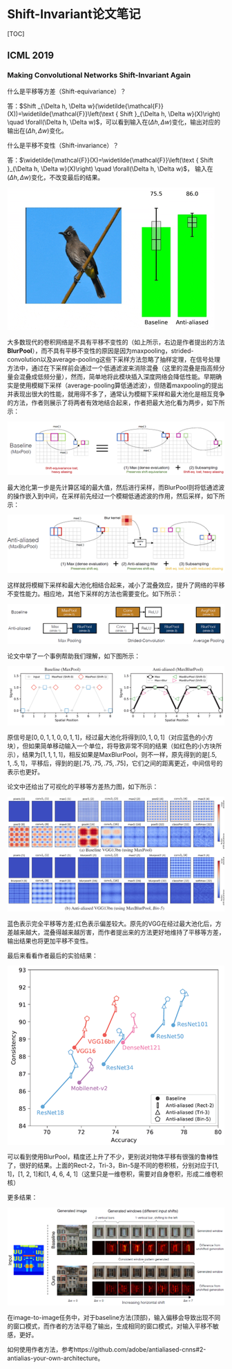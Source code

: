 # Shift-Invariant论文笔记

[TOC]

## ICML 2019

### Making Convolutional Networks Shift-Invariant Again

什么是平移等方差（Shift-equivariance）？

答：$Shift _{\Delta h, \Delta w}(\widetilde{\mathcal{F}}(X))=\widetilde{\mathcal{F}}\left(\text { Shift }_{\Delta h, \Delta w}(X)\right) \quad \forall(\Delta h, \Delta w)$，可以看到输入在$(\Delta h, \Delta w)$变化，输出对应的输出在$(\Delta h, \Delta w)$变化。

什么是平移不变性（Shift-invariance）？

答：$\widetilde{\mathcal{F}}(X)=\widetilde{\mathcal{F}}\left(\text { Shift }_{\Delta h, \Delta w}(X)\right) \quad \forall(\Delta h, \Delta w)$， 输入在$(\Delta h, \Delta w)$变化，不改变最后的结果。

![](assets/video_00810.gif)

大多数现代的卷积网络是不具有平移不变性的（如上所示，右边是作者提出的方法**BlurPool**），而不具有平移不变性的原因是因为maxpooling，strided-convolution以及average-pooling这些下采样方法忽略了抽样定理，在信号处理方法中，通过在下采样前会通过一个低通滤波来消除混叠（这里的混叠是指高频分量会混叠成低频分量），然而，简单地将此模块插入深度网络会降低性能。早期确实是使用模糊下采样（average-pooling算低通滤波），但随着maxpooling的提出并表现出很大的性能，就用得不多了，通常认为模糊下采样和最大池化是相互竞争的方法，作者则展示了将两者有效地结合起来，作者把最大池化看为两步，如下所示：

![1561447396174](assets/1561447396174.png)

最大池化第一步是先计算区域的最大值，然后进行采样，而BlurPool则将低通滤波的操作嵌入到中间，在采样前先经过一个模糊低通滤波的作用，然后采样，如下所示：

![1561447552262](assets/1561447552262.png)

这样就将模糊下采样和最大池化相结合起来，减小了混叠效应，提升了网络的平移不变性能力。相应地，其他下采样的方法也需要变化。如下所示：

![1561447756701](assets/1561447756701.png)

论文中举了一个事例帮助我们理解，如下图所示：

![1561448431170](assets/1561448431170.png)

原信号是$[0,0,1,1,0,0,1,1]$，经过最大池化将得到$[0, 1, 0, 1]$（对应蓝色的小方块），但如果简单移动输入一个单位，将导致非常不同的结果（如红色的小方块所示），结果为$[1, 1, 1, 1]$，相反如果是MaxBlurPool，则不一样，原先得到的是$[.5,1, .5,1]$，平移后，得到的是$[.75, .75, .75, .75]$，它们之间的距离更近，中间信号的表示也更好。

论文中还给出了可视化的平移等方差热力图，如下所示：

![1561449356729](assets/1561449356729.png)

蓝色表示完全平移等方差;红色表示偏差较大。原先的VGG在经过最大池化后，方差越来越大，混叠得越来越厉害，而作者提出来的方法更好地维持了平移等方差，输出结果也将更加平移不变性。

最后来看看作者最后的实验结果：

![1561450234396](assets/1561450234396.png)

可以看到使用BlurPool，精度还上升了不少，更别说对物体平移有很强的鲁棒性了，很好的结果。上面的Rect-2，Tri-3，Bin-5是不同的卷积核，分别对应于[1, 1]，[1, 2, 1]和[1, 4, 6, 4, 1]（这里只是一维卷积，需要对自身卷积，形成二维卷积核）

更多结果：

![1561450685174](assets/1561450685174.png)

在image-to-image任务中，对于baseline方法(顶部)，输入偏移会导致出现不同的窗口模式，而作者的方法平稳了输出，生成相同的窗口模式，对输入平移不敏感，更好。

如何使用作者方法，参考https://github.com/adobe/antialiased-cnns#2-antialias-your-own-architecture。
